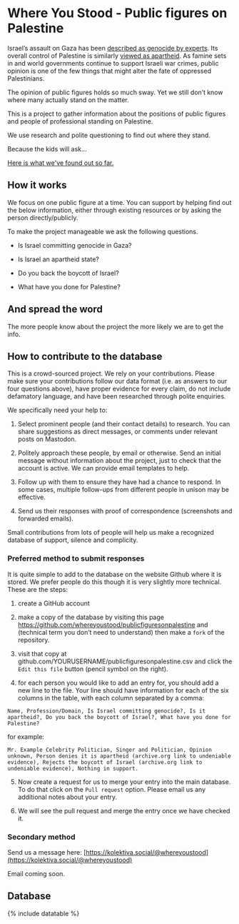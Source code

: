 # Where You Stood - Public figures on Palestine

Israel’s assault on Gaza has been [described as genocide by experts](https://en.wikipedia.org/wiki/Gaza_genocide). Its overall control of Palestine is similarly [viewed as apartheid](https://www.amnesty.org/en/latest/campaigns/2022/02/israels-system-of-apartheid/). As famine sets in and world governments continue to support Israeli war crimes, public opinion is one of the few things that might alter the fate of oppressed Palestinians.

The opinion of public figures holds so much sway.
Yet we still don’t know where many actually stand on the matter.

This is a project to gather information about the positions of public figures and people of professional standing on Palestine.

We use research and polite questioning to find out where they stand.

Because the kids will ask…

[Here is what we've found out so far.](https://github.com/whereyoustood/publicfiguresonpalestine/blob/main/positionsonpalestine.csv)

## How it works

We focus on one public figure at a time. You can support by helping find out the below information, either through existing resources or by asking the person directly/publicly. 

To make the project manageable we ask the following questions.

- Is Israel committing genocide in Gaza?

- Is Israel an apartheid state?

- Do you back the boycott of Israel?

- What have you done for Palestine?




## And spread the word 

The more people know about the project the more likely we are to get the info.


## How to contribute to the database

This is a crowd-sourced project. We rely on your contributions. Please make sure your contributions follow our data format (i.e. as answers to our four questions above), have proper evidence for every claim, do not include defamatory language, and have been researched through polite enquiries.

We specifically need your help to:

1) Select prominent people (and their contact details) to research. You can share suggestions as direct messages, or comments under relevant posts on Mastodon.

2) Politely approach these people, by email or otherwise. Send an initial message without information about the project, just to check that the account is active. We can provide email templates to help. 

3) Follow up with them to ensure they have had a chance to respond. In some cases, multiple follow-ups from different people in unison may be effective.

4) Send us their responses with proof of correspondence (screenshots and forwarded emails).

Small contributions from lots of people will help us make a recognized database of support, silence and complicity. 




### Preferred method to submit responses

It is quite simple to add to the database on the website Github where it is stored. We prefer people do this though it is very slightly more technical. These are the steps:

1) create a GitHub account
   
2) make a copy of the database by visiting this page https://github.com/whereyoustood/publicfiguresonpalestine and (technical term you don’t need to understand) then make a `fork` of the repository.

3) visit that copy at github.com/YOURUSERNAME/publicfiguresonpalestine.csv and click the `Edit this file` button (pencil symbol on the right).

4) for each person you would like to add an entry for, you should add a new line to the file. Your line should have information for each of the six columns in the table, with each column separated by a comma:

`Name, Profession/Domain, Is Israel committing genocide?, Is it apartheid?, Do you back the boycott of Israel?, What have you done for Palestine?`

for example:

`Mr. Example Celebrity Politician, Singer and Politician, Opinion unknown, Person denies it is apartheid (archive.org link to undeniable evidence), Rejects the boycott of Israel (archive.org link to undeniable evidence), Nothing in support.`

5) Now create a request for us to merge your entry into the main database. To do that click on the `Pull request` option. Please email us any additional notes about your entry.

6) We will see the pull request and merge the entry once we have checked it.


### Secondary method

Send us a message here: [https://kolektiva.social/@whereyoustood](https://kolektiva.social/@whereyoustood)

Email coming soon.


## Database

{% include datatable %}

